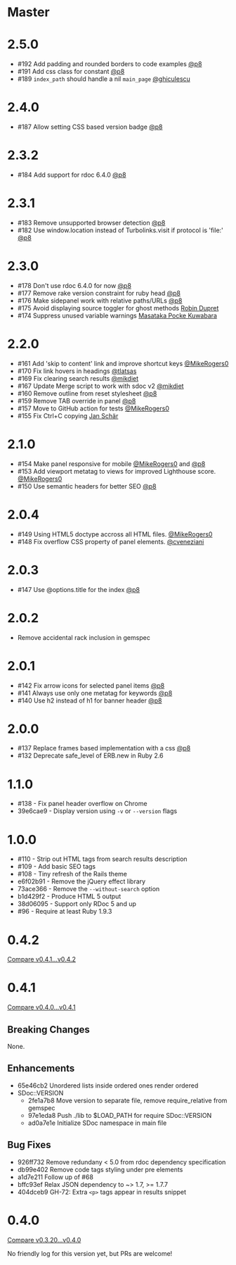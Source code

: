 Master
======

2.5.0
=====

* #192 Add padding and rounded borders to code examples [@p8](https://github.com/p8)
* #191 Add css class for constant [@p8](https://github.com/p8)
* #189 `index_path` should handle a nil `main_page` [@ghiculescu](https://github.com/ghiculescu)

2.4.0
=====

* #187 Allow setting CSS based version badge [@p8](https://github.com/p8)

2.3.2
=====

* #184 Add support for rdoc 6.4.0 [@p8](https://github.com/p8)

2.3.1
=====

* #183 Remove unsupported browser detection  [@p8](https://github.com/p8)
* #182 Use window.location instead of Turbolinks.visit if protocol is 'file:' [@p8](https://github.com/p8)

2.3.0
=====

* #178 Don't use rdoc 6.4.0 for now [@p8](https://github.com/p8)
* #177 Remove rake version constraint for ruby head [@p8](https://github.com/p8)
* #176 Make sidepanel work with relative paths/URLs [@p8](https://github.com/p8)
* #175 Avoid displaying source toggler for ghost methods [Robin Dupret](https://github.com/robin850)
* #174 Suppress unused variable warnings [Masataka Pocke Kuwabara](https://github.com/pocke)

2.2.0
=====

* #161 Add 'skip to content' link and improve shortcut keys [@MikeRogers0](https://github.com/MikeRogers0)
* #170 Fix link hovers in headings [@tlatsas](https://github.com/tlatsas)
* #169 Fix clearing search results [@mikdiet](https://github.com/mikdiet)
* #167 Update Merge script to work with sdoc v2 [@mikdiet](https://github.com/mikdiet)
* #160 Remove outline from reset stylesheet [@p8](https://github.com/p8)
* #159 Remove TAB override in panel [@p8](https://github.com/p8)
* #157 Move to GitHub action for tests [@MikeRogers0](https://github.com/MikeRogers0)
* #155 Fix Ctrl+C copying [Jan Schär](https://github.com/jscissr)

2.1.0
=====

* #154 Make panel responsive for mobile [@MikeRogers0](https://github.com/MikeRogers0) and [@p8](https://github.com/p8)
* #153 Add viewport metatag to views for improved Lighthouse score. [@MikeRogers0](https://github.com/MikeRogers0)
* #150 Use semantic headers for better SEO [@p8](https://github.com/p8)

2.0.4
=====

* #149 Using HTML5 doctype accross all HTML files. [@MikeRogers0](https://github.com/MikeRogers0)
* #148 Fix overflow CSS property of panel elements. [@cveneziani](https://github.com/cveneziani)

2.0.3
=====

* #147 Use @options.title for the index [@p8](https://github.com/p8)

2.0.2
=====

* Remove accidental rack inclusion in gemspec

2.0.1
=====

* #142 Fix arrow icons for selected panel items [@p8](https://github.com/p8)
* #141 Always use only one metatag for keywords [@p8](https://github.com/p8)
* #140 Use h2 instead of h1 for banner header [@p8](https://github.com/p8)

2.0.0
=====

* #137 Replace frames based implementation with a css [@p8](https://github.com/p8)
* #132 Deprecate safe_level of ERB.new in Ruby 2.6

1.1.0
=====

* #138 - Fix panel header overflow on Chrome
* 39e6cae9 - Display version using `-v` or `--version` flags

1.0.0
=====

* #110 - Strip out HTML tags from search results description
* #109 - Add basic SEO tags
* #108 - Tiny refresh of the Rails theme
* e6f02b91 - Remove the jQuery effect library
* 73ace366 - Remove the `--without-search` option
* b1d429f2 - Produce HTML 5 output
* 38d06095 - Support only RDoc 5 and up
* #96 - Require at least Ruby 1.9.3

0.4.2
=====

[Compare v0.4.1...v0.4.2](https://github.com/voloko/sdoc/compare/v0.4.1...v0.4.2)

0.4.1
=====

[Compare v0.4.0...v0.4.1](https://github.com/voloko/sdoc/compare/v0.4.0...v0.4.1)

Breaking Changes
----------------

None.

Enhancements
------------

- 65e46cb2 Unordered lists inside ordered ones render ordered
- SDoc::VERSION
  - 2fe1a7b8 Move version to separate file, remove require_relative from gemspec
  - 97e1eda8 Push ./lib to $LOAD_PATH for require SDoc::VERSION
  - ad0a7e1e Initialize SDoc namespace in main file

Bug Fixes
---------

- 926ff732 Remove redundany < 5.0 from rdoc dependency specification
- db99e402 Remove code tags styling under pre elements
- a1d7e211 Follow up of #68
- bffc93ef Relax JSON dependency to ~> 1.7, >= 1.7.7
- 404dceb9 GH-72: Extra `<p>` tags appear in results snippet

0.4.0
=====

[Compare v0.3.20...v0.4.0](https://github.com/voloko/sdoc/compare/v0.3.20...v0.4.0)

No friendly log for this version yet, but PRs are welcome!
